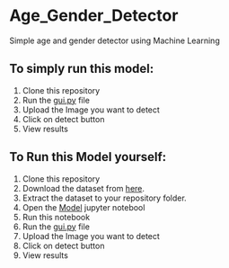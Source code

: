 # Age_Gender_Detector
Simple age and gender detector using Machine Learning
## To simply run this model:
1. Clone this repository
2. Run the [gui.py](https://github.com/MalothuAmulya/Age_Gender_Detector/blob/main/gui.py) file
3. Upload the Image you want to detect
4. Click on detect button
5. View results

## To Run this Model yourself:
1. Clone this repository
2. Download the dataset from [here](https://www.kaggle.com/datasets/jangedoo/utkface-new).
3. Extract the dataset to your repository folder.
4. Open the [Model](https://github.com/MalothuAmulya/Age_Gender_Detector/blob/main/model.ipynb) jupyter notebool
5. Run this notebook
6. Run the [gui.py](https://github.com/MalothuAmulya/Age_Gender_Detector/blob/main/gui.py) file
7. Upload the Image you want to detect
8. Click on detect button
9. View results
   
